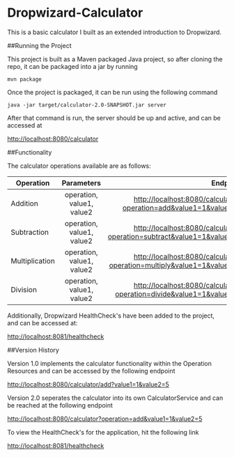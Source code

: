 # Dropwizard-Calculator
This is a basic calculator I built as an extended introduction to Dropwizard.

##Running the Project

This project is built as a Maven packaged Java project, so after cloning the repo, it can be packaged into a jar by running

```
mvn package
```

Once the project is packaged, it can be run using the following command

```
java -jar target/calculator-2.0-SNAPSHOT.jar server
```

After that command is run, the server should be up and active, and can be accessed at 

[http://localhost:8080/calculator](http://localhost:8080/calculator)

##Functionality

The calculator operations available are as follows:

| Operation     | Parameters                | Endpoint  |
| ------------- |:-------------------------:| -----:|
| Addition      | operation, value1, value2 | [http://localhost:8080/calculator?operation=add&value1=1&value2=5](http://localhost:8080/calculator?operation=add&value1=1&value2=5) |
| Subtraction   | operation, value1, value2 | [http://localhost:8080/calculator?operation=subtract&value1=1&value2=5](http://localhost:8080/calculator?operation=subtract&value1=1&value2=5) |
| Multiplication| operation, value1, value2 | [http://localhost:8080/calculator?operation=multiply&value1=1&value2=5](http://localhost:8080/calculator?operation=multiply&value1=1&value2=5) |
| Division      | operation, value1, value2 | [http://localhost:8080/calculator?operation=divide&value1=1&value2=5](http://localhost:8080/calculator?operation=add&value1=1&value2=5) |

Additionally, Dropwizard HealthCheck's have been added to the project, and can be accessed at:

[http://localhost:8081/healthcheck](http://localhost:8081/healthcheck)

##Version History

Version 1.0 implements the calculator functionality within the Operation Resources and can be accessed by the following endpoint

[http://localhost:8080/calculator/add?value1=1&value2=5](http://localhost:8080/calculator/add?value1=1&value2=5)

Version 2.0 seperates the calculator into its own CalculatorService and can be reached at the following endpoint

[http://localhost:8080/calculator?operation=add&value1=1&value2=5](http://localhost:8080/calculator?operation=add&value1=1&value2=5)

To view the HealthCheck's for the application, hit the following link

[http://localhost:8081/healthcheck](http://localhost:8081/healthcheck)
